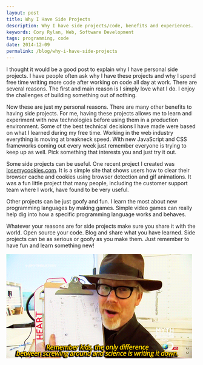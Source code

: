 ```yaml
---
layout: post
title: Why I Have Side Projects
description: Why I have side projects/code, benefits and experiences.
keywords: Cory Rylan, Web, Software Development
tags: programming, code
date: 2014-12-09
permalink: /blog/why-i-have-side-projects
---
```


I thought it would be a good post to explain why I have personal side projects. I have people often ask
why I have these projects and why I spend free time writing more code after working on code all day at work. There are several reasons.
The first and main reason is I simply love what I do. I enjoy the challenges of building something out of nothing.

Now these are just my personal reasons. There are many other benefits to having side projects. For me, having these projects
allows me to learn and experiment with new technologies before using them in a production environment. Some of the best technical
decisions I have made were based on what I learned during my free time. Working in the web industry everything is
moving at breakneck speed. With new JavaScript and CSS frameworks coming out every week just remember everyone is trying to keep up as well.
Pick something that interests you and just try it out.

Some side projects can be useful. One recent project I created was <a href="http://losemycookies.com" target="_blank">losemycookies.com</a>.
It is a simple site that shows users how to clear their browser cache and cookies using browser detection and gif animations.
It was a fun little project that many people, including the customer support team where I work, have found to be very useful.

Other projects can be just goofy and fun. I learn the most about new programming languages by making games. Simple video games can
really help dig into how a specific programming language works and behaves.

Whatever your reasons are for side projects make sure you share it with the world. Open source your code.
Blog and share what you have learned. Side projects can be as serious or goofy as you make them. Just remember to
have fun and learn something new!

<img src="/assets/images/posts/2014-12-09-why-i-have-side-projects/learning.gif" alt="Remember kids the only difference between screwing around and science is writing it down. - Mythbusters" class="full-width col-6--max float-center" />
